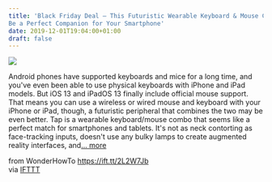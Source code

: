 ```yaml
---
title: 'Black Friday Deal — This Futuristic Wearable Keyboard & Mouse Combo May
Be a Perfect Companion for Your Smartphone'
date: 2019-12-01T19:04:00+01:00
draft: false
---
```


[![](https://img.wonderhowto.com/img/82/15/63701975304994/0/black-friday-deal-futuristic-wearable-keyboard-mouse-combo-may-be-perfect-companion-for-your-smartphone.1280x600.jpg)](https://the-hookup.gadgethacks.com/news/black-friday-deal-futuristic-wearable-keyboard-mouse-combo-may-be-perfect-companion-for-your-smartphone-0203905/)

Android phones have supported keyboards and mice for a long time, and you've even been able to use physical keyboards with iPhone and iPad models. But iOS 13 and iPadOS 13 finally include official mouse support. That means you can use a wireless or wired mouse and keyboard with your iPhone or iPad, though, a futuristic peripheral that combines the two may be even better. Tap is a wearable keyboard/mouse combo that seems like a perfect match for smartphones and tablets. It's not as neck contorting as face-tracking inputs, doesn't use any bulky lamps to create augmented reality interfaces, and[... more](https://the-hookup.gadgethacks.com/news/black-friday-deal-futuristic-wearable-keyboard-mouse-combo-may-be-perfect-companion-for-your-smartphone-0203905/)

  
  
from WonderHowTo https://ift.tt/2L2W7Jb  
via [IFTTT](https://ifttt.com/?ref=da&site=blogger)